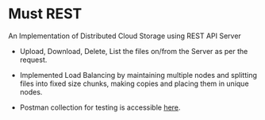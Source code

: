 # Must REST

An Implementation of Distributed Cloud Storage using REST API Server

* Upload, Download, Delete, List the files on/from the Server as per the request.

* Implemented Load Balancing by maintaining multiple nodes and splitting files into fixed size chunks, making copies and placing them in unique nodes.

* Postman collection for testing is accessible [here](https://www.postman.com/collections/d43b6ebe305d0aec317e).
